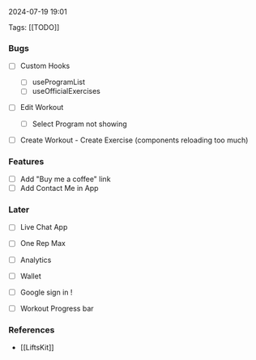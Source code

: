 
2024-07-19 19:01

Tags: [[TODO]]

### Bugs
- [ ] Custom Hooks
    - [ ] useProgramList
    - [ ] useOfficialExercises

- [ ] Edit Workout
    - [ ] Select Program not showing

- [ ] Create Workout - Create Exercise (components reloading too much)


### Features
- [ ] Add "Buy me a coffee" link
- [ ] Add Contact Me in App

### Later
- [ ] Live Chat App

- [ ] One Rep Max
- [ ] Analytics
- [ ] Wallet 
- [ ] Google sign in !

- [ ] Workout Progress bar

### References
- [[LiftsKit]]
